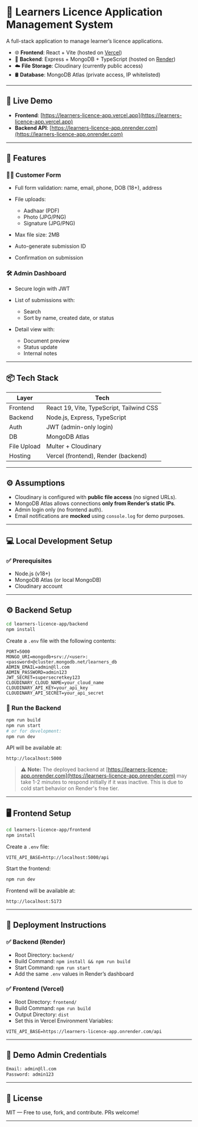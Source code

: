 # 🛂 Learners Licence Application Management System

A full-stack application to manage learner’s licence applications.

* 🌐 **Frontend**: React + Vite (hosted on [Vercel](https://learners-licence-app.vercel.app))
* 🔧 **Backend**: Express + MongoDB + TypeScript (hosted on [Render](https://learners-licence-app.onrender.com))
* ☁️ **File Storage**: Cloudinary (currently public access)
* 🛢️ **Database**: MongoDB Atlas (private access, IP whitelisted)

---

## 🌟 Live Demo

* **Frontend**: [https://learners-licence-app.vercel.app](https://learners-licence-app.vercel.app)
* **Backend API**: [https://learners-licence-app.onrender.com](https://learners-licence-app.onrender.com)

---

## 🧰 Features

### 👩‍💼 Customer Form

* Full form validation: name, email, phone, DOB (18+), address
* File uploads:

  * Aadhaar (PDF)
  * Photo (JPG/PNG)
  * Signature (JPG/PNG)
* Max file size: 2MB
* Auto-generate submission ID
* Confirmation on submission

### 🛠️ Admin Dashboard

* Secure login with JWT
* List of submissions with:

  * Search
  * Sort by name, created date, or status
* Detail view with:

  * Document preview
  * Status update
  * Internal notes

---

## 📦 Tech Stack

| Layer       | Tech                                     |
| ----------- | ---------------------------------------- |
| Frontend    | React 19, Vite, TypeScript, Tailwind CSS |
| Backend     | Node.js, Express, TypeScript             |
| Auth        | JWT (admin-only login)                   |
| DB          | MongoDB Atlas                            |
| File Upload | Multer + Cloudinary                      |
| Hosting     | Vercel (frontend), Render (backend)      |

---

## ⚙️ Assumptions

* Cloudinary is configured with **public file access** (no signed URLs).
* MongoDB Atlas allows connections **only from Render’s static IPs**.
* Admin login only (no frontend auth).
* Email notifications are **mocked** using `console.log` for demo purposes.

---

## 💻 Local Development Setup

### ✅ Prerequisites

* Node.js (v18+)
* MongoDB Atlas (or local MongoDB)
* Cloudinary account

---

## ⚙️ Backend Setup

```bash
cd learners-licence-app/backend
npm install
```

Create a `.env` file with the following contents:

```env
PORT=5000
MONGO_URI=mongodb+srv://<user>:<password>@cluster.mongodb.net/learners_db
ADMIN_EMAIL=admin@ll.com
ADMIN_PASSWORD=admin123
JWT_SECRET=supersecretkey123
CLOUDINARY_CLOUD_NAME=your_cloud_name
CLOUDINARY_API_KEY=your_api_key
CLOUDINARY_API_SECRET=your_api_secret
```

### 🚀 Run the Backend

```bash
npm run build
npm run start
# or for development:
npm run dev
```

API will be available at:

```
http://localhost:5000
```

> ⚠️ **Note:** The deployed backend at [https://learners-licence-app.onrender.com](https://learners-licence-app.onrender.com) may take 1-2 minutes to respond initially if it was inactive. This is due to cold start behavior on Render's free tier.

---

## 🖥️ Frontend Setup

```bash
cd learners-licence-app/frontend
npm install
```

Create a `.env` file:

```env
VITE_API_BASE=http://localhost:5000/api
```

Start the frontend:

```bash
npm run dev
```

Frontend will be available at:

```
http://localhost:5173
```

---

## 🚀 Deployment Instructions

### ✅ Backend (Render)

* Root Directory: `backend/`
* Build Command: `npm install && npm run build`
* Start Command: `npm run start`
* Add the same `.env` values in Render’s dashboard

### ✅ Frontend (Vercel)

* Root Directory: `frontend/`
* Build Command: `npm run build`
* Output Directory: `dist`
* Set this in Vercel Environment Variables:

```env
VITE_API_BASE=https://learners-licence-app.onrender.com/api
```

---

## 🔐 Demo Admin Credentials

```txt
Email: admin@ll.com
Password: admin123
```

---

## 📄 License

MIT — Free to use, fork, and contribute. PRs welcome!

---


